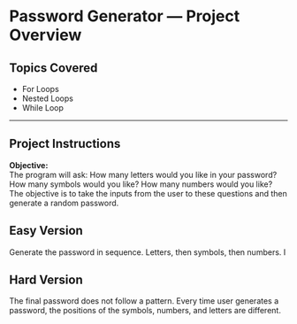 

# Password Generator — Project Overview

## Topics Covered
- For Loops
- Nested Loops
- While Loop

---

## Project Instructions

**Objective:**  
The program will ask:
How many letters would you like in your password?
How many symbols would you like?
How many numbers would you like?
The objective is to take the inputs from the user to these questions and then generate a random password.

## Easy Version
Generate the password in sequence. Letters, then symbols, then numbers. I

## Hard Version
The final password does not follow a pattern. Every time user generates a password, the positions of the symbols, numbers, and letters are different. 







